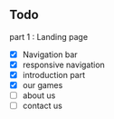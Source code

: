 ## Todo

part 1 : Landing page

- [x] Navigation bar
- [x] responsive navigation
- [x] introduction part
- [x] our games
- [ ] about us
- [ ] contact us
